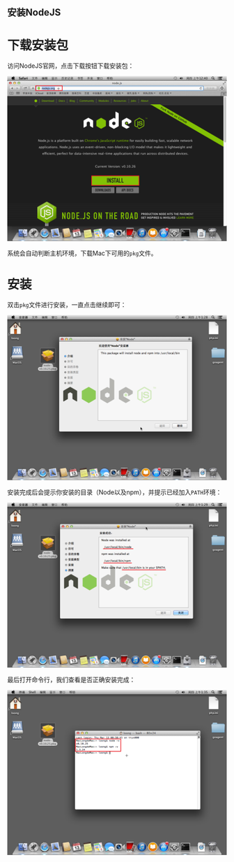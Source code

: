 安装NodeJS
----------

# 下载安装包

访问NodeJS官网，点击下载按钮下载安装包：

![下载](../img/6/001.png)

系统会自动判断主机环境，下载Mac下可用的`pkg`文件。

# 安装

双击`pkg`文件进行安装，一直点击继续即可：

![安装](../img/6/002.png)

安装完成后会提示你安装的目录（Node以及npm），并提示已经加入`PATH`环境：

![安装过程](../img/6/003.png)

最后打开命令行，我们查看是否正确安装完成：

![安装完毕](../img/6/004.png)